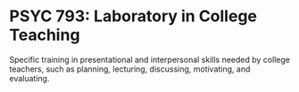 # PSYC 793: Laboratory in College Teaching

Specific training in presentational and interpersonal skills needed by college teachers, such as planning, lecturing, discussing, motivating, and evaluating.